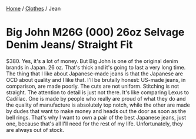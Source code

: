 <head>
    <link rel="stylesheet" type="text/css" media="all" href="/style.css">
</head>

[Home](/index.md) / [Clothes](index.md) / Jean

# Big John M26G (000) 26oz Selvage Denim Jeans/ Straight Fit

$380. Yes, it's a lot of money. But Big John is one of the original denim brands in Japan. 26 oz. That's thick and it's going to last a very long time. The thing that I like about Japanese-made jeans is that the Japanese are OCD about quality and I like that. I'll be brutally honest: US-made jeans, in comparison, are made poorly. The cuts are not uniform. Stitching is not straight. The attention to detail is just not there. It's like comparing Lexus to Cadillac. One is made by people who really are proud of what they do and the quality of manufacture is absolutely top notch, while the other are made by dudes that want to make money and heads out the door as soon as the bell rings. That's why I want to own a pair of the best Japanese jeans, just one, because that's all I'll need for the rest of my life. Unfortunately, they are always out of stock.